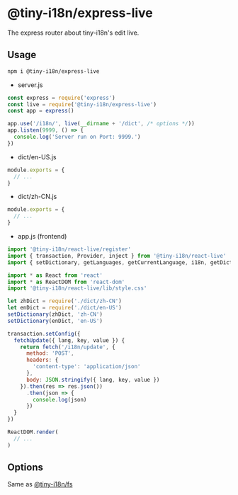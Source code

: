 # @tiny-i18n/express-live

The express router about tiny-i18n's edit live.

## Usage

```bash
npm i @tiny-i18n/express-live
```

- server.js

```javascript
const express = require('express')
const live = require('@tiny-i18n/express-live')
const app = express()

app.use('/i18n/', live(__dirname + '/dict', /* options */))
app.listen(9999, () => {
  console.log('Server run on Port: 9999.')
})
```

- dict/en-US.js

```javascript
module.exports = {
  // ...
}
```

- dict/zh-CN.js

```javascript
module.exports = {
  // ...
}
```


- app.js (frontend)

```javascript
import '@tiny-i18n/react-live/register'
import { transaction, Provider, inject } from '@tiny-i18n/react-live'
import { setDictionary, getLanguages, getCurrentLanguage, i18n, getDictionary } from 'tiny-i18n'

import * as React from 'react'
import * as ReactDOM from 'react-dom'
import '@tiny-i18n/react-live/lib/style.css'

let zhDict = require('./dict/zh-CN')
let enDict = require('./dict/en-US')
setDictionary(zhDict, 'zh-CN')
setDictionary(enDict, 'en-US')

transaction.setConfig({
  fetchUpdate({ lang, key, value }) {
    return fetch('/i18n/update', {
      method: 'POST',
      headers: {
        'content-type': 'application/json'
      },
      body: JSON.stringify({ lang, key, value })
    }).then(res => res.json())
      .then(json => {
        console.log(json)
      })
  }
})

ReactDOM.render(
  // ...
)
```

## Options

Same as [@tiny-i18n/fs](../fs)

